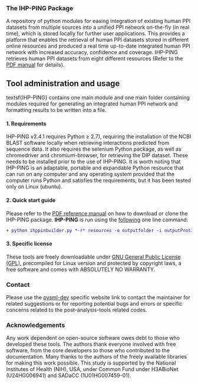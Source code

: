 ### The IHP-PING Package

A repository of python modules for easing integration of existing human PPI datasets from multiple sources into a unified PPI network on-the-fly (in real time), which is stored locally for further user applications. This provides a platform that enables the retrieval of human PPI datasets stored in different online resources and produced a real time up-to-date integrated human PPI network with increased accuracy, confidence and coverage. IHP-PING retrieves human PPI datasets from eight different resources (Refer to the [PDF manual](http://web.cbio.uct.ac.za/ITGOM/post-analysis-tools/ihp-ping-dev/IHP-PING_Manual_2020.pdf) for details).

## Tool administration and usage
textsf{IHP-PING} contains one main module and one main folder containing modules required for generating an integrated human PPI network and formatting results to be written into a file.

#### 1. Requirements
IHP-PING v2.4.1 requires Python &ge; 2.7), requiring the installation of the NCBI BLAST software locally when retrieving interactions predicted from sequence data. It also requires the selenium Python package, as well as chromedriver and chromium-browser, for retrieving the DIP dataset. These needs to be installed prior to the use of IHP-PING. It is worth noting that IHP-PING is an adaptable, portable and expandable Python resource that can run on any computer and any operating system provided that the computer runs Python and satisfies the requirements, but it has been tested only on Linux (ubuntu).

#### 2. Quick start guide
Please refer to the [PDF reference manual](http://web.cbio.uct.ac.za/ITGOM/post-analysis-tools/ihp-ping-dev/IHP-PING_Manual_2020.pdf) on how to download or clone the IHP-PING package. **IHP-PING** is run using the [following](+) one line command:
```diff
+ python ihppinbuilder.py *-r* resources -o outputfolder -i outputProtID -f outputfileformat
```

#### 3. Specific license
These tools are freely downloadable under [GNU General Public License (GPL)](https://www.gnu.org/licenses/gpl-3.0.en.html), precompiled for Linux version and protected by copyright laws, a free software and comes with ABSOLUTELY NO WARRANTY.


### Contact
Please use the [pysml-dev](http://web.cbio.uct.ac.za/ITGOM/post-analysis-tools/mysml-dev/) specific website link to contact the maintainer for related suggestions or for reporting potential bugs and errors or specific concerns related to the post-analysis-tools related codes. 

### Acknowledgements
Any work dependent on open-source software owes debt to those who developed these tools. The authors thank everyone involved with free software, from the core developers to those who contributed to the documentation. Many thanks to the authors of the freely available libraries for making this work possible. This study is supported by the National Institutes of Health (NIH), USA, under Common Fund under H3ABioNet (U24HG006941) and SADaCC (1U01HG007459-01).
